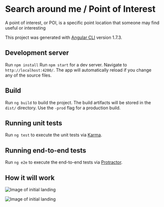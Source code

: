 # Search around me / Point of Interest

A point of interest, or POI, is a specific point location that someone may find useful or interesting

This project was generated with [Angular CLI](https://github.com/angular/angular-cli) version 1.7.3.

## Development server

Run `npm install`
Run `npm start` for a dev server. Navigate to `http://localhost:4200/`. The app will automatically reload if you change any of the source files.


## Build

Run `ng build` to build the project. The build artifacts will be stored in the `dist/` directory. Use the `-prod` flag for a production build.

## Running unit tests

Run `ng test` to execute the unit tests via [Karma](https://karma-runner.github.io).

## Running end-to-end tests

Run `ng e2e` to execute the end-to-end tests via [Protractor](http://www.protractortest.org/).

## How it will work 

![Image of initial landing](https://github.com/annaimaha/search-around-you/blob/master/src/assets/images/mapquest.png)


![Image of initial landing](https://github.com/annaimaha/search-around-you/blob/master/src/assets/images/selected-location.png)
